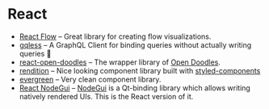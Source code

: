 # React

* [React Flow](https://github.com/wbkd/react-flow) – Great library for creating flow visualizations.
* [gqless](https://gqless.dev/) – A GraphQL Client for binding queries without actually writing queries 🎉
* [react-open-doodles](https://github.com/lunahq/react-open-doodles) – The wrapper library of [Open Doodles](https://www.opendoodles.com/).
* [rendition](https://github.com/balena-io-modules/rendition) – Nice looking component library built with [styled-components](https://styled-components.com/)
* [evergreen](https://evergreen.segment.com/) – Very clean component library.
* [React NodeGui](https://react.nodegui.org/) – [NodeGui](https://nodegui.org/) is a Qt-binding library which allows writing natively rendered UIs. This is the React version of it.

